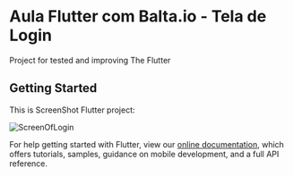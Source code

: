 # Aula Flutter com Balta.io - Tela de Login

Project for tested and improving The Flutter

## Getting Started

This is ScreenShot Flutter project:

![ScreenOfLogin](https://github.com/rafaelbatistaroque/aula_flutter_tela_login_baltaio/tree/master/assets/SS-Login.png)

For help getting started with Flutter, view our 
[online documentation](https://flutter.dev/docs), which offers tutorials, 
samples, guidance on mobile development, and a full API reference.

